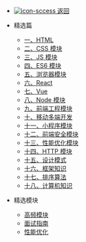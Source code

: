 - [ ![icon-sccess](../../_media/svg/exit.svg) 返回](../../README.md)

- 精选篇

  - [一、HTML](web/choiceness/一、HTML.md)
  - [二、CSS 模块](web/choiceness/二、CSS模块.md)
  - [三、JS 模块](web/choiceness/三、JS模块.md)
  - [四、ES6 模块](web/choiceness/四、ES6模块.md)
  - [五、浏览器模块](web/choiceness/五、浏览器模块.md)
  - [六、React](web/choiceness/六、React.md)
  - [七、Vue](web/choiceness/七、Vue.md)
  - [八、Node 模块](web/choiceness/八、Node模块.md)
  - [九、前端工程模块](web/choiceness/九、前端工程模块.md)
  - [十、移动多端开发](web/choiceness/十、移动多端开发.md)
  - [十一、小程序模块](web/choiceness/十一、小程序模块.md)
  - [十二、前端安全模块](web/choiceness/十二、前端安全模块.md)
  - [十三、性能优化模块](web/choiceness/十三、性能优化模块.md)
  - [十四、HTTP 模块](web/choiceness/十四、HTTP模块.md)
  - [十五、设计模式](web/choiceness/十五、设计模式.md)
  - [十六、框架知识](web/choiceness/十六、框架知识.md)
  - [十七、排序算法](web/choiceness/十七、排序算法.md)
  - [十八、计算机知识](web/choiceness/十八、计算机通识.md)


- 精选模块

  - [高频模块](web/choiceness/高频模块.md)
  - [面试指南](web/choiceness/面试指南.md)
  - [性能优化](web/choiceness/性能优化.md) 
